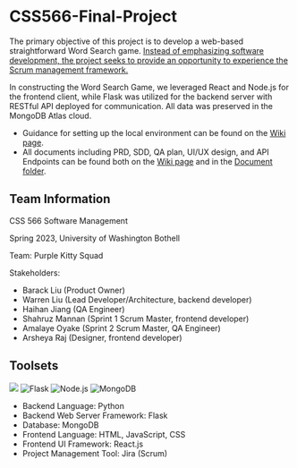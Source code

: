 # CSS566-Final-Project

The primary objective of this project is to develop a web-based straightforward Word Search game. <u>Instead of emphasizing software development, the project seeks to provide an opportunity to experience the Scrum management framework.</u>

In constructing the Word Search Game, we leveraged React and Node.js for the frontend client, while Flask was utilized for the backend server with RESTful API deployed for communication. All data was preserved in the MongoDB Atlas cloud.

- Guidance for setting up the local environment can be found on the [Wiki page](https://github.com/warrenlyr/CSS566-Final-Project/wiki).
- All documents including PRD, SDD, QA plan, UI/UX design, and API Endpoints can be found both on the [Wiki page](https://github.com/warrenlyr/CSS566-Final-Project/wiki) and in the [Document folder](https://github.com/warrenlyr/CSS566-Final-Project/tree/master/Documentation).

## Team Information

CSS 566 Software Management

Spring 2023, University of Washington Bothell

Team: Purple Kitty Squad

Stakeholders:

- Barack Liu (Product Owner)
- Warren Liu (Lead Developer/Architecture, backend developer)
- Haihan Jiang (QA Engineer)
- Shahruz Mannan (Sprint 1 Scrum Master, frontend developer)
- Amalaye Oyake (Sprint 2 Scrum Master, QA Engineer)
- Arsheya Raj (Designer, frontend developer)

## Toolsets

<img src="https://img.shields.io/badge/python-3.10+-blue.svg">  ![Flask](https://img.shields.io/badge/flask-2.3.2-orange)  ![Node.js](https://img.shields.io/badge/node.js-18.16.0-brightgreen.svg)  ![MongoDB](https://img.shields.io/badge/MongoDB-Cloud-green)

- Backend Language: Python
- Backend Web Server Framework: Flask
- Database: MongoDB
- Frontend Language: HTML, JavaScript, CSS
- Frontend UI Framework: React.js
- Project Management Tool: Jira (Scrum)
